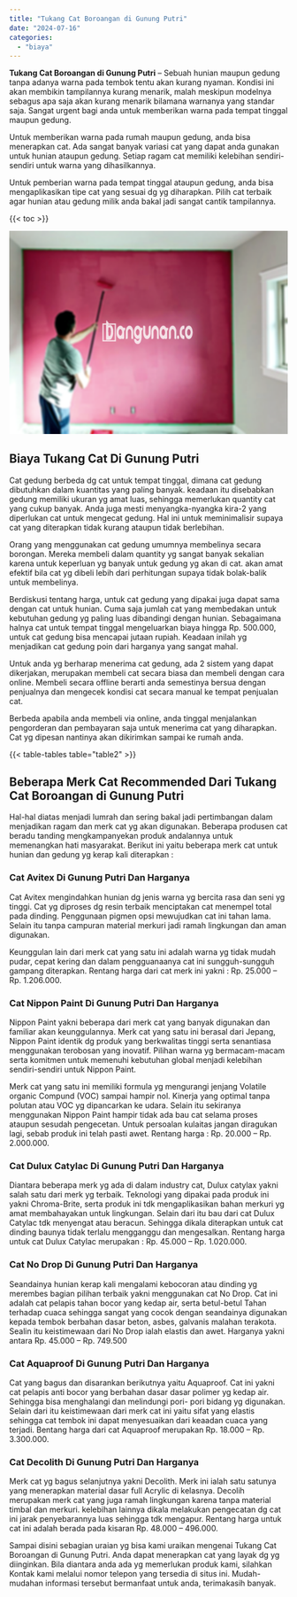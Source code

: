```yaml
---
title: "Tukang Cat Boroangan di Gunung Putri"
date: "2024-07-16"
categories: 
  - "biaya"
---
```


**Tukang Cat Boroangan di Gunung Putri** – Sebuah hunian maupun gedung tanpa adanya warna pada tembok tentu akan kurang nyaman. Kondisi ini akan membikin tampilannya kurang menarik, malah meskipun modelnya sebagus apa saja akan kurang menarik bilamana warnanya yang standar saja. Sangat urgent bagi anda untuk memberikan warna pada tempat tinggal maupun gedung.

Untuk memberikan warna pada rumah maupun gedung, anda bisa menerapkan cat. Ada sangat banyak variasi cat yang dapat anda gunakan untuk hunian ataupun gedung. Setiap ragam cat memiliki kelebihan sendiri-sendiri untuk warna yang dihasilkannya.

Untuk pemberian warna pada tempat tinggal ataupun gedung, anda bisa mengaplikasikan tipe cat yang sesuai dg yg diharapkan. Pilih cat terbaik agar hunian atau gedung milik anda bakal jadi sangat cantik tampilannya.

{{< toc >}}

![Tukang Cat Boroangan di Gunung Putri](/images/jasa-cat-murah40.png)

## Biaya Tukang Cat Di Gunung Putri

Cat gedung berbeda dg cat untuk tempat tinggal, dimana cat gedung dibutuhkan dalam kuantitas yang paling banyak. keadaan itu disebabkan gedung memiliki ukuran yg amat luas, sehingga memerlukan quantity cat yang cukup banyak. Anda juga mesti menyangka-nyangka kira-2 yang diperlukan cat untuk mengecat gedung. Hal ini untuk meminimalisir supaya cat yang diterapkan tidak kurang ataupun tidak berlebihan.

Orang yang menggunakan cat gedung umumnya membelinya secara borongan. Mereka membeli dalam quantity yg sangat banyak sekalian karena untuk keperluan yg banyak untuk gedung yg akan di cat. akan amat efektif bila cat yg dibeli lebih dari perhitungan supaya tidak bolak-balik untuk membelinya.

Berdiskusi tentang harga, untuk cat gedung yang dipakai juga dapat sama dengan cat untuk hunian. Cuma saja jumlah cat yang membedakan untuk kebutuhan gedung yg paling luas dibandingi dengan hunian. Sebagaimana halnya cat untuk tempat tinggal mengeluarkan biaya hingga Rp. 500.000, untuk cat gedung bisa mencapai jutaan rupiah. Keadaan inilah yg menjadikan cat gedung poin dari harganya yang sangat mahal.

Untuk anda yg berharap menerima cat gedung, ada 2 sistem yang dapat dikerjakan, merupakan membeli cat secara biasa dan membeli dengan cara online. Membeli secara offline berarti anda semestinya bersua dengan penjualnya dan mengecek kondisi cat secara manual ke tempat penjualan cat.

Berbeda apabila anda membeli via online, anda tinggal menjalankan pengorderan dan pembayaran saja untuk menerima cat yang diharapkan. Cat yg dipesan nantinya akan dikirimkan sampai ke rumah anda.

{{< table-tables table="table2" >}}

## Beberapa Merk Cat Recommended Dari Tukang Cat Boroangan di Gunung Putri

Hal-hal diatas menjadi lumrah dan sering bakal jadi pertimbangan dalam menjadikan ragam dan merk cat yg akan digunakan. Beberapa produsen cat beradu tanding mengkampanyekan produk andalannya untuk memenangkan hati masyarakat. Berikut ini yaitu beberapa merk cat untuk hunian dan gedung yg kerap kali diterapkan :

### Cat Avitex Di Gunung Putri Dan Harganya

Cat Avitex mengindahkan hunian dg jenis warna yg bercita rasa dan seni yg tinggi. Cat yg diproses dg resin terbaik menciptakan cat menempel total pada dinding. Penggunaan pigmen opsi mewujudkan cat ini tahan lama. Selain itu tanpa campuran material merkuri jadi ramah lingkungan dan aman digunakan.

Keunggulan lain dari merk cat yang satu ini adalah warna yg tidak mudah pudar, cepat kering dan dalam pengguanaanya cat ini sungguh-sungguh gampang diterapkan. Rentang harga dari cat merk ini yakni : Rp. 25.000 – Rp. 1.206.000.

### Cat Nippon Paint Di Gunung Putri Dan Harganya

Nippon Paint yakni beberapa dari merk cat yang banyak digunakan dan familiar akan keunggulannya. Merk cat yang satu ini berasal dari Jepang, Nippon Paint identik dg produk yang berkwalitas tinggi serta senantiasa menggunakan terobosan yang inovatif. Pilihan warna yg bermacam-macam serta komitmen untuk memenuhi kebutuhan global menjadi kelebihan sendiri-sendiri untuk Nippon Paint.

Merk cat yang satu ini memiliki formula yg mengurangi jenjang Volatile organic Compund (VOC) sampai hampir nol. Kinerja yang optimal tanpa polutan atau VOC yg dipancarkan ke udara. Selain itu sekiranya menggunakan Nippon Paint hampir tidak ada bau cat selama proses ataupun sesudah pengecetan. Untuk persoalan kulaitas jangan diragukan lagi, sebab produk ini telah pasti awet. Rentang harga : Rp. 20.000 – Rp. 2.000.000.

### Cat Dulux Catylac Di Gunung Putri Dan Harganya

Diantara beberapa merk yg ada di dalam industry cat, Dulux catylax yakni salah satu dari merk yg terbaik. Teknologi yang dipakai pada produk ini yakni Chroma-Brite, serta produk ini tdk mengaplikasikan bahan merkuri yg amat membahayakan untuk lingkungan. Selain dari itu bau dari cat Dulux Catylac tdk menyengat atau beracun. Sehingga dikala diterapkan untuk cat dinding baunya tidak terlalu mengganggu dan mengesalkan. Rentang harga untuk cat Dulux Catylac merupakan : Rp. 45.000 – Rp. 1.020.000.

### Cat No Drop Di Gunung Putri Dan Harganya

Seandainya hunian kerap kali mengalami kebocoran atau dinding yg merembes bagian pilihan terbaik yakni menggunakan cat No Drop. Cat ini adalah cat pelapis tahan bocor yang kedap air, serta betul-betul Tahan terhadap cuaca sehingga sangat yang cocok dengan seandainya digunakan kepada tembok berbahan dasar beton, asbes, galvanis malahan terakota. Sealin itu keistimewaan dari No Drop ialah elastis dan awet. Harganya yakni antara Rp. 45.000 – Rp. 749.500

### Cat Aquaproof Di Gunung Putri Dan Harganya

Cat yang bagus dan disarankan berikutnya yaitu Aquaproof. Cat ini yakni cat pelapis anti bocor yang berbahan dasar dasar polimer yg kedap air. Sehingga bisa menghalangi dan melindungi pori- pori bidang yg digunakan. Selain dari itu keistimewaan dari merk cat ini yaitu sifat yang elastis sehingga cat tembok ini dapat menyesuaikan dari keaadan cuaca yang terjadi. Bentang harga dari cat Aquaproof merupakan Rp. 18.000 – Rp. 3.300.000.

### Cat Decolith Di Gunung Putri Dan Harganya

Merk cat yg bagus selanjutnya yakni Decolith. Merk ini ialah satu satunya yang menerapkan material dasar full Acrylic di kelasnya. Decolih merupakan merk cat yang juga ramah lingkungan karena tanpa material timbal dan merkuri. kelebihan lainnya dikala melakukan pengecatan dg cat ini jarak penyebarannya luas sehingga tdk mengapur. Rentang harga untuk cat ini adalah berada pada kisaran Rp. 48.000 – 496.000.

Sampai disini sebagian uraian yg bisa kami uraikan mengenai Tukang Cat Boroangan di Gunung Putri. Anda dapat menerapkan cat yang layak dg yg diinginkan. Bila diantara anda ada yg memerlukan produk kami, silahkan Kontak kami melalui nomor telepon yang tersedia di situs ini. Mudah-mudahan informasi tersebut bermanfaat untuk anda, terimakasih banyak.
